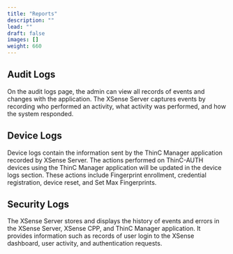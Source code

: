 ```yaml
---
title: "Reports"
description: ""
lead: ""
draft: false
images: []
weight: 660
---
```




## Audit Logs

On the audit logs page, the admin can view all records of events and changes with the application. The XSense Server captures events by recording who performed an activity, what activity was performed, and how the system responded.


## Device Logs
Device logs contain the information sent by the ThinC Manager application recorded by XSense Server. The actions performed on ThinC-AUTH devices using the ThinC Manager application will be updated in the device logs section. These actions include Fingerprint enrollment, credential registration, device reset, and Set Max Fingerprints.


## Security Logs

The XSense Server stores and displays the history of events and errors in the XSense Server, XSense CPP, and ThinC Manager application. It provides information such as records of user login to the XSense dashboard, user activity, and authentication requests. 